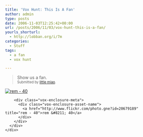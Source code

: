 ```yaml
---
title: 'Vox Hunt: This Is A Fan'
author: admin
type: posts
date: 2006-11-03T12:25:42+00:00
url: /posts/2006/11/03/vox-hunt-this-is-a-fan/
yourls_shorturl:
  - http://lobban.org/i/7m
categories:
  - Stuff
tags:
  - a fan
  - vox hunt

---
```

> Show us a fan.  
> <span style="font-size: 0.8em">Submitted by <a class="enclosure-inline-user" href="http://littlemiao.vox.com/">little miao</a>.</span>

<div class="vox-enclosure vox-enclosure-center vox-enclosure-large vox-photo-enclosure">
  <div class="vox-enclosure-inner">
    <div class="vox-enclosure-list">
      <div class="vox-enclosure-item vox-photo-asset vox-last">
        <div class="vox-enclosure-image">
          <a href="http://www.flickr.com/photo.gne?id=20679189" title="rem - 40"><img alt="rem - 40" class="asset asset-image at-xid-6a01348743f8e2970c0133f423d91e970b" src="https://nonimage.typepad.com/.a/6a01348743f8e2970c0133f423d91e970b-320pi" /></a>
        </div>
        
        <div class="vox-enclosure-meta">
          <div class="vox-enclosure-asset-name">
            <a href="http://www.flickr.com/photo.gne?id=20679189" title="rem - 40">rem &#8211; 40</a>
          </div>
        </div>
      </div>
    </div>
  </div>
</div>

<div>
</div>